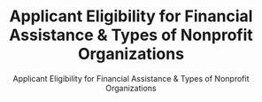 ---
layout: resources-landing
title: "Applicant Eligibility for Financial Assistance & Types of Nonprofit Organizations"
subtitle: "Applicant Eligibility for Financial Assistance & Types of Nonprofit Organizations"
doc-link: ../assets/files/ControllerAlertApplicantEligibilityForFinancialAssistanceAndTypesOfNonprofitOrganizations.pdf
filters: federal-financial-assistance coffa controller-alert omb 2022 archived
fiscal_year: 2022
---
